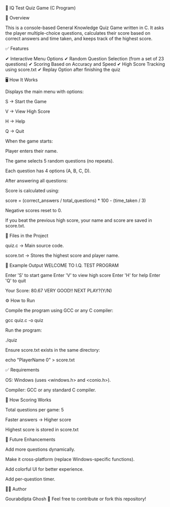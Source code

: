 🧠 IQ Test Quiz Game (C Program)

📌 Overview

This is a console-based General Knowledge Quiz Game written in C. It asks the player multiple-choice questions, calculates their score based on correct answers and time taken, and keeps track of the highest score.

✅ Features

✔ Interactive Menu Options
✔ Random Question Selection (from a set of 23 questions)
✔ Scoring Based on Accuracy and Speed
✔ High Score Tracking using score.txt
✔ Replay Option after finishing the quiz

🖥️ How It Works

Displays the main menu with options:

S → Start the Game

V → View High Score

H → Help

Q → Quit

When the game starts:

Player enters their name.

The game selects 5 random questions (no repeats).

Each question has 4 options (A, B, C, D).

After answering all questions:

Score is calculated using:

score = (correct_answers / total_questions) * 100 - (time_taken / 3)


Negative scores reset to 0.

If you beat the previous high score, your name and score are saved in score.txt.

📂 Files in the Project

quiz.c → Main source code.

score.txt → Stores the highest score and player name.

📸 Example Output
WELCOME TO I.Q. TEST PROGRAM

Enter 'S' to start game
Enter 'V' to view high score
Enter 'H' for help
Enter 'Q' to quit

Your Score: 80.67
VERY GOOD!!
NEXT PLAY?(Y/N)

⚙️ How to Run

Compile the program using GCC or any C compiler:

gcc quiz.c -o quiz


Run the program:

./quiz


Ensure score.txt exists in the same directory:

echo "PlayerName 0" > score.txt

✅ Requirements

OS: Windows (uses <windows.h> and <conio.h>).

Compiler: GCC or any standard C compiler.

📖 How Scoring Works

Total questions per game: 5

Faster answers → Higher score

Highest score is stored in score.txt

🚀 Future Enhancements

Add more questions dynamically.

Make it cross-platform (replace Windows-specific functions).

Add colorful UI for better experience.

Add per-question timer.

👨‍💻 Author

Gourabdipta Ghosh
📌 Feel free to contribute or fork this repository!
